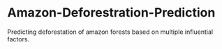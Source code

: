 # Amazon-Deforestration-Prediction
Predicting deforestation of amazon forests based on multiple influential factors.
